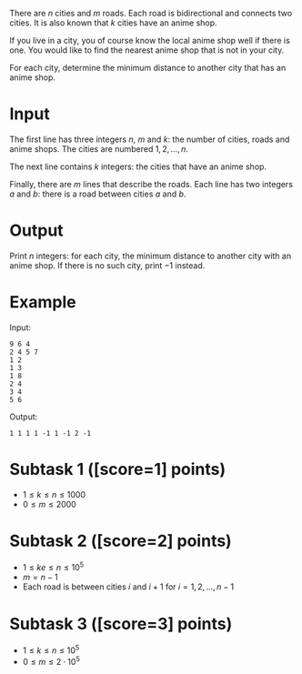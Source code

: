 There are $n$ cities and $m$ roads. Each road is bidirectional and connects two cities. It is also known that $k$ cities have an anime shop.

If you live in a city, you of course know the local anime shop well if there is one. You would like to find the nearest anime shop that is not in your city.

For each city, determine the minimum distance to another city that has an anime shop.

# Input

The first line has three integers $n$, $m$ and $k$: the number of cities, roads and anime shops. The cities are numbered $1,2,\dots,n$.

The next line contains $k$ integers: the cities that have an anime shop.

Finally, there are $m$ lines that describe the roads. Each line has two integers $a$ and $b$: there is a road between cities $a$ and $b$.

# Output

Print $n$ integers: for each city, the minimum distance to another city with an anime shop. If there is no such city, print $-1$ instead.

# Example

Input:

```
9 6 4
2 4 5 7
1 2
1 3
1 8
2 4
3 4
5 6
```

Output:

```
1 1 1 1 -1 1 -1 2 -1
```

# Subtask 1 ([score=1] points)

- $1 \le k \le n \le 1000$
- $0 \le m \le 2000$

# Subtask 2 ([score=2] points)

- $1 \le ke \le n \le 10^5$
- $m=n-1$
- Each road is between cities $i$ and $i+1$ for $i=1,2,\dots,n-1$

# Subtask 3 ([score=3] points)

- $1 \le k \le n \le 10^5$
- $0 \le m \le 2 \cdot 10^5$
